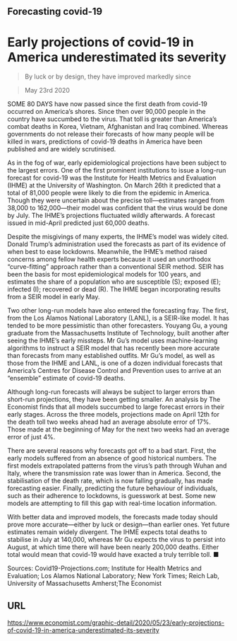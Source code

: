 ## Forecasting covid-19

# Early projections of covid-19 in America underestimated its severity

> By luck or by design, they have improved markedly since

> May 23rd 2020

SOME 80 DAYS have now passed since the first death from covid-19 occurred on America’s shores. Since then over 90,000 people in the country have succumbed to the virus. That toll is greater than America’s combat deaths in Korea, Vietnam, Afghanistan and Iraq combined. Whereas governments do not release their forecasts of how many people will be killed in wars, predictions of covid-19 deaths in America have been published and are widely scrutinised.

As in the fog of war, early epidemiological projections have been subject to the largest errors. One of the first prominent institutions to issue a long-run forecast for covid-19 was the Institute for Health Metrics and Evaluation (IHME) at the University of Washington. On March 26th it predicted that a total of 81,000 people were likely to die from the epidemic in America. Though they were uncertain about the precise toll—estimates ranged from 38,000 to 162,000—their model was confident that the virus would be done by July. The IHME’s projections fluctuated wildly afterwards. A forecast issued in mid-April predicted just 60,000 deaths.

Despite the misgivings of many experts, the IHME’s model was widely cited. Donald Trump’s administration used the forecasts as part of its evidence of when best to ease lockdowns. Meanwhile, the IHME’s method raised concerns among fellow health experts because it used an unorthodox “curve-fitting” approach rather than a conventional SEIR method. SEIR has been the basis for most epidemiological models for 100 years, and estimates the share of a population who are susceptible (S); exposed (E); infected (I); recovered or dead (R). The IHME began incorporating results from a SEIR model in early May.

Two other long-run models have also entered the forecasting fray. The first, from the Los Alamos National Laboratory (LANL), is a SEIR-like model. It has tended to be more pessimistic than other forecasters. Youyang Gu, a young graduate from the Massachusetts Institute of Technology, built another after seeing the IHME’s early missteps. Mr Gu’s model uses machine-learning algorithms to instruct a SEIR model that has recently been more accurate than forecasts from many established outfits. Mr Gu’s model, as well as those from the IHME and LANL, is one of a dozen individual forecasts that America’s Centres for Disease Control and Prevention uses to arrive at an “ensemble” estimate of covid-19 deaths.

Although long-run forecasts will always be subject to larger errors than short-run projections, they have been getting smaller. An analysis by The Economist finds that all models succumbed to large forecast errors in their early stages. Across the three models, projections made on April 12th for the death toll two weeks ahead had an average absolute error of 17%. Those made at the beginning of May for the next two weeks had an average error of just 4%.

There are several reasons why forecasts got off to a bad start. First, the early models suffered from an absence of good historical numbers. The first models extrapolated patterns from the virus’s path through Wuhan and Italy, where the transmission rate was lower than in America. Second, the stabilisation of the death rate, which is now falling gradually, has made forecasting easier. Finally, predicting the future behaviour of individuals, such as their adherence to lockdowns, is guesswork at best. Some new models are attempting to fill this gap with real-time location information.

With better data and improved models, the forecasts made today should prove more accurate—either by luck or design—than earlier ones. Yet future estimates remain widely divergent. The IHME expects total deaths to stabilise in July at 140,000, whereas Mr Gu expects the virus to persist into August, at which time there will have been nearly 200,000 deaths. Either total would mean that covid-19 would have exacted a truly terrible toll. ■

Sources: Covid19-Projections.com; Institute for Health Metrics and Evaluation; Los Alamos National Laboratory; New York Times; Reich Lab, University of Massachusetts Amherst;The Economist

## URL

https://www.economist.com/graphic-detail/2020/05/23/early-projections-of-covid-19-in-america-underestimated-its-severity
